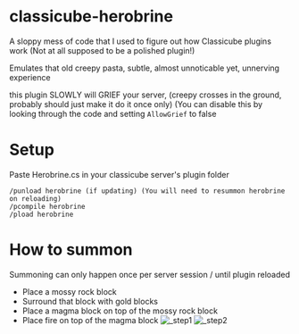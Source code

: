 # classicube-herobrine
A sloppy mess of code that I used to figure out how Classicube plugins work (Not at all supposed to be a polished plugin!)

Emulates that old creepy pasta, subtle, almost unnoticable yet, unnerving experience

this plugin SLOWLY will GRIEF your server, (creepy crosses in the ground, probably should just make it do it once only) (You can disable this by looking through the code and setting `AllowGrief` to false

# Setup
Paste Herobrine.cs in your classicube server's plugin folder
```
/punload herobrine (if updating) (You will need to resummon herobrine on reloading)
/pcompile herobrine
/pload herobrine
```

# How to summon
Summoning can only happen once per server session / until plugin reloaded
+ Place a mossy rock block
+ Surround that block with gold blocks
+ Place a magma block on top of the mossy rock block
+ Place fire on top of the magma block
![_step1](https://github.com/morgana-x/classicube-herobrine/assets/89588301/2431fc09-9597-4000-be52-04bb7c0868f8)
![_step2](https://github.com/morgana-x/classicube-herobrine/assets/89588301/776997f9-a5cc-4788-8ba6-2e2fe215bfa3)

